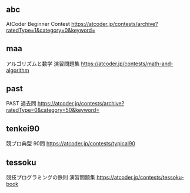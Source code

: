 ## abc
AtCoder Beginner Contest
https://atcoder.jp/contests/archive?ratedType=1&category=0&keyword=

## maa
アルゴリズムと数学 演習問題集
https://atcoder.jp/contests/math-and-algorithm

## past
PAST 過去問
https://atcoder.jp/contests/archive?ratedType=0&category=50&keyword=

## tenkei90
競プロ典型 90問
https://atcoder.jp/contests/typical90

## tessoku
競技プログラミングの鉄則 演習問題集
https://atcoder.jp/contests/tessoku-book
